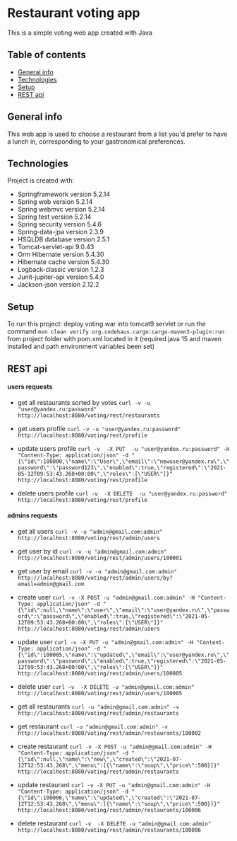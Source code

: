 # Restaurant voting app
This is a simple voting web app created with Java 
## Table of contents
* [General info](#general-info)
* [Technologies](#technologies)
* [Setup](#setup)
* [REST api](#rest-api)

## General info
This web app is used to choose a restaurant from a list you'd prefer to have a lunch in, corresponding to your gastronomical preferences.
	
## Technologies
Project is created with:
* Springframework version 5.2.14
* Spring web version 5.2.14
* Spring webmvc version 5.2.14
* Spring test version 5.2.14
* Spring security version 5.4.6
* Spring-data-jpa version 2.3.9
* HSQLDB database version 2.5.1
* Tomcat-servlet-api 9.0.43
* Orm Hibernate version 5.4.30
* Hibernate cache version 5.4.30
* Logback-classic version 1.2.3
* Junit-jupiter-api version 5.4.0
* Jackson-json version 2.12.2
	
## Setup
To run this project: deploy voting.war into tomcat9 servlet or run the command  ```mvn clean verify org.codehaus.cargo:cargo-maven3-plugin:run```
 from project folder with pom.xml located in it (required java 15 and maven installed and path environment variables been set)
 
 ## REST api 
 
 #### users requests

* get all restaurants sorted by votes
```curl -v -u "user@yandex.ru:password" http://localhost:8080/voting/rest/restaurants```

* get users profile
```curl -v -u "user@yandex.ru:password" http://localhost:8080/voting/rest/profile```

* update users profile
```curl -v  -X PUT  -u "user@yandex.ru:password" -H "Content-Type: application/json" -d "{\"id\":100000,\"name\":\"User\",\"email\":\"newuser@yandex.ru\",\"password\":\"password123\",\"enabled\":true,\"registered\":\"2021-05-12T09:53:43.268+00:00\",\"roles\":[\"USER\"]}" http://localhost:8080/voting/rest/profile``` 

* delete users profile
```curl -v  -X DELETE  -u "user@yandex.ru:password"  http://localhost:8080/voting/rest/profile``` 

 #### admins requests
 
 * get all users
```curl -v -u "admin@gmail.com:admin" http://localhost:8080/voting/rest/admin/users```

* get user by id
```curl -v -u "admin@gmail.com:admin" http://localhost:8080/voting/rest/admin/users/100001```

* get user by email
```curl -v -u "admin@gmail.com:admin" http://localhost:8080/voting/rest/admin/users/by?email=admin@gmail.com```

* create user
```curl -v -X POST -u "admin@gmail.com:admin" -H "Content-Type: application/json" -d "{\"id\":null,\"name\":\"user\",\"email\":\"user@yandex.ru\",\"password\":\"password\",\"enabled\":true,\"registered\":\"2021-05-12T09:53:43.268+00:00\",\"roles\":[\"USER\"]}" http://localhost:8080/voting/rest/admin/users```

* update user
```curl -v -X PUT -u "admin@gmail.com:admin" -H "Content-Type: application/json" -d "{\"id\":100005,\"name\":\"updated\",\"email\":\"user@yandex.ru\",\"password\":\"password\",\"enabled\":true,\"registered\":\"2021-05-12T09:53:43.268+00:00\",\"roles\":[\"USER\"]}" http://localhost:8080/voting/rest/admin/users/100005```

* delete user
```curl -v  -X DELETE -u "admin@gmail.com:admin" http://localhost:8080/voting/rest/admin/users/100005```

* get all restaurants
```curl -u "admin@gmail.com:admin" -v http://localhost:8080/voting/rest/admin/restaurants```

* get restaurant 
```curl -u "admin@gmail.com:admin" -v http://localhost:8080/voting/rest/admin/restaurants/100002```

* create restaurant
```curl -v -X POST -u "admin@gmail.com:admin" -H "Content-Type: application/json" -d "{\"id\":null,\"name\":\"new\",\"created\":\"2021-07-12T12:53:43.268\",\"menu\":[{\"name\":\"soup\",\"price\":500}]}" http://localhost:8080/voting/rest/admin/restaurants```

* update restaurant
 ```curl -v -X PUT -u "admin@gmail.com:admin" -H "Content-Type: application/json" -d "{\"id\":100006,\"name\":\"updated\",\"created\":\"2021-07-12T12:53:43.268\",\"menu\":[{\"name\":\"soup\",\"price\":500}]}" http://localhost:8080/voting/rest/admin/restaurants/100006```

* delete restaurant 
```curl -v  -X DELETE -u "admin@gmail.com:admin" http://localhost:8080/voting/rest/admin/restaurants/100006```

